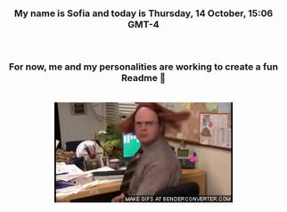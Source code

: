 


<div align="center">
<h3 >My name is Sofia and today is Thursday, 14 October, 15:06 GMT-4</h3><br>
<h3 >For now, me and my personalities are working to create a fun Readme 👋
</h3><br>
<img src='img/dwight.gif' alt='working...'/>
</div>
